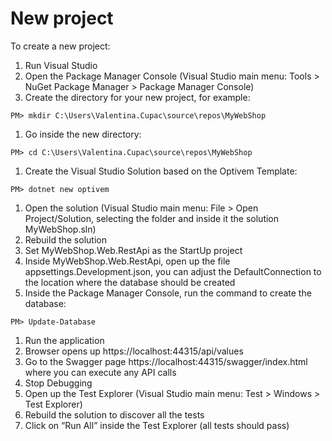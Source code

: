 # New project



To create a new project:

1. Run Visual Studio
2. Open the Package Manager Console \(Visual Studio main menu: Tools &gt; NuGet Package Manager &gt; Package Manager Console\)
3. Create the directory for your new project, for example:

```text
PM> mkdir C:\Users\Valentina.Cupac\source\repos\MyWebShop
```

1. Go inside the new directory:

```text
PM> cd C:\Users\Valentina.Cupac\source\repos\MyWebShop
```

1. Create the Visual Studio Solution based on the Optivem Template:

```text
PM> dotnet new optivem
```

1. Open the solution \(Visual Studio main menu: File &gt; Open Project/Solution, selecting the folder and inside it the solution MyWebShop.sln\)
2. Rebuild the solution
3. Set MyWebShop.Web.RestApi as the StartUp project
4. Inside MyWebShop.Web.RestApi, open up the file appsettings.Development.json, you can adjust the DefaultConnection to the location where the database should be created
5. Inside the Package Manager Console, run the command to create the database:

```text
PM> Update-Database
```

1. Run the application
2. Browser opens up https://localhost:44315/api/values
3. Go to the Swagger page https://localhost:44315/swagger/index.html where you can execute any API calls
4. Stop Debugging
5. Open up the Test Explorer \(Visual Studio main menu: Test &gt; Windows &gt; Test Explorer\)
6. Rebuild the solution to discover all the tests
7. Click on “Run All” inside the Test Explorer \(all tests should pass\)

